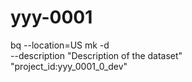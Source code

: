 # yyy-0001

bq --location=US mk -d \
--description "Description of the dataset" \
"project_id:yyy_0001_0_dev"
